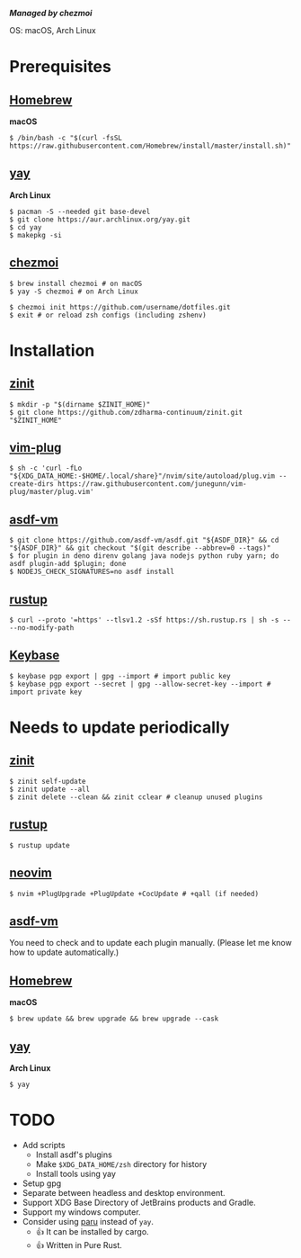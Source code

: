 ***Managed by chezmoi***

OS: macOS, Arch Linux

# Prerequisites

## [Homebrew](https://brew.sh)
**macOS**
```shell
$ /bin/bash -c "$(curl -fsSL https://raw.githubusercontent.com/Homebrew/install/master/install.sh)"
```

## [yay](https://github.com/Jguer/yay)
**Arch Linux**
```shell
$ pacman -S --needed git base-devel
$ git clone https://aur.archlinux.org/yay.git
$ cd yay
$ makepkg -si
```

## [chezmoi](https://www.chezmoi.io)
```shell
$ brew install chezmoi # on macOS
$ yay -S chezmoi # on Arch Linux

$ chezmoi init https://github.com/username/dotfiles.git
$ exit # or reload zsh configs (including zshenv)
```

# Installation
## [zinit](https://github.com/zdharma-continuum/zinit.git)
```shell
$ mkdir -p "$(dirname $ZINIT_HOME)"
$ git clone https://github.com/zdharma-continuum/zinit.git "$ZINIT_HOME"
```

## [vim-plug](https://github.com/junegunn/vim-plug)
```shell
$ sh -c 'curl -fLo "${XDG_DATA_HOME:-$HOME/.local/share}"/nvim/site/autoload/plug.vim --create-dirs https://raw.githubusercontent.com/junegunn/vim-plug/master/plug.vim'
```

## [asdf-vm](https://asdf-vm.com)
```shell
$ git clone https://github.com/asdf-vm/asdf.git "${ASDF_DIR}" && cd "${ASDF_DIR}" && git checkout "$(git describe --abbrev=0 --tags)"
$ for plugin in deno direnv golang java nodejs python ruby yarn; do asdf plugin-add $plugin; done
$ NODEJS_CHECK_SIGNATURES=no asdf install
```

## [rustup](https://rustup.rs)
```shell
$ curl --proto '=https' --tlsv1.2 -sSf https://sh.rustup.rs | sh -s -- --no-modify-path
```

## [Keybase](https://keybase.io)
```shell
$ keybase pgp export | gpg --import # import public key
$ keybase pgp export --secret | gpg --allow-secret-key --import # import private key
```

# Needs to update periodically

## [zinit](https://github.com/zdharma/zinit)
```shell
$ zinit self-update
$ zinit update --all
$ zinit delete --clean && zinit cclear # cleanup unused plugins
```

## [rustup](https://rustup.rs)
```shell
$ rustup update
```

## [neovim](https://github.com/neovim/neovim)
```shell
$ nvim +PlugUpgrade +PlugUpdate +CocUpdate # +qall (if needed)
```

## [asdf-vm](https://asdf-vm.com)
You need to check and to update each plugin manually. (Please let me know how to update automatically.)

## [Homebrew](https://brew.sh)
**macOS**
```shell
$ brew update && brew upgrade && brew upgrade --cask
```

## [yay](https://github.com/Jguer/yay)
**Arch Linux**
```shell
$ yay
```

# TODO
- Add scripts
    - Install asdf's plugins
    - Make `$XDG_DATA_HOME/zsh` directory for history
    - Install tools using yay
- Setup gpg
- Separate between headless and desktop environment.
- Support XDG Base Directory of JetBrains products and Gradle.
- Support my windows computer.
- Consider using [paru](https://github.com/Morganamilo/paru) instead of `yay`.
    - :+1: It can be installed by cargo.
    - :+1: Written in Pure Rust.

